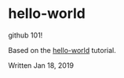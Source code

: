 # hello-world
github 101!

Based on the [hello-world](https://guides.github.com/activities/hello-world/) tutorial.

Written Jan 18, 2019
